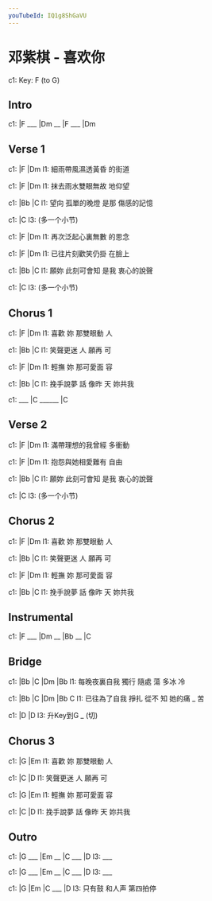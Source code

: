 ```yaml
---
youTubeId: IQ1g8ShGaVU
---
```


# 邓紫棋 - 喜欢你

c1: Key: F (to G)

## Intro

c1: |F ___ |Dm __ |F ___ |Dm

## Verse 1

c1: |F               |Dm
l1:  細雨帶風濕透黃昏 的街道

c1: |F               |Dm
l1:  抹去雨水雙眼無故 地仰望

c1:     |Bb             |C
l1: 望向 孤單的晚燈 是那 傷感的記憶

c1: |C
l3:  (多一个小节)

c1: |F               |Dm
l1:  再次泛起心裏無數 的思念

c1: |F               |Dm
l1:  已往片刻歡笑仍掛 在臉上

c1:     |Bb             |C
l1: 願妳 此刻可會知 是我 衷心的說聲

c1: |C
l3:  (多一个小节)

## Chorus 1

c1:     |F          |Dm
l1: 喜歡 妳 那雙眼動 人

c1:         |Bb     |C
l1: 笑聲更迷 人 願再 可

c1:     |F          |Dm
l1: 輕撫 妳 那可愛面 容

c1:         |Bb     |C
l1: 挽手說夢 話 像昨 天 妳共我

c1: ___ |C ______ |C


## Verse 2

c1: |F               |Dm
l1:  滿帶理想的我曾經 多衝動

c1: |F               |Dm
l1:  抱怨與她相愛難有 自由

c1:     |Bb             |C
l1: 願妳 此刻可會知 是我 衷心的說聲

c1: |C
l3:  (多一个小节)

## Chorus 2

c1:     |F          |Dm
l1: 喜歡 妳 那雙眼動 人

c1:         |Bb     |C
l1: 笑聲更迷 人 願再 可

c1:     |F          |Dm
l1: 輕撫 妳 那可愛面 容

c1:         |Bb     |C
l1: 挽手說夢 話 像昨 天 妳共我

## Instrumental

c1: |F ___ |Dm __ |Bb __ |C

## Bridge

c1: |Bb            |C        |Dm     |Bb
l1:    每晚夜裏自我 獨行 隨處 蕩 多冰 冷

c1: |Bb            |C        |Dm     |Bb   C
l1:    已往為了自我 掙扎 從不 知 她的痛  _ 苦

c1: |D          |D
l3:  升Key到G  _ (切)

## Chorus 3

c1:     |G          |Em
l1: 喜歡 妳 那雙眼動 人

c1:         |C      |D
l1: 笑聲更迷 人 願再 可

c1:     |G          |Em
l1: 輕撫 妳 那可愛面 容

c1:         |C      |D
l1: 挽手說夢 話 像昨 天 妳共我

## Outro

c1: |G ___ |Em __ |C ___ |D
l3:    ___

c1: |G ___ |Em __ |C ___ |D
l3:    ___

c1: |G     |Em    |C ___ |D
l3:  只有鼓 和人声        第四拍停
